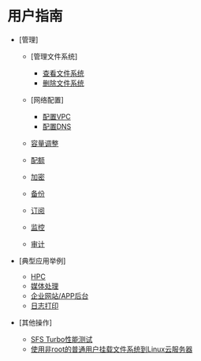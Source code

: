 # 用户指南

-   [管理]
    -   [管理文件系统]
        -   [查看文件系统](查看文件系统.md)
        -   [删除文件系统](删除文件系统.md)

    -   [网络配置]
        -   [配置VPC](配置VPC.md)
        -   [配置DNS](配置DNS.md)

    -   [容量调整](容量调整.md)
    -   [配额](配额.md)
    -   [加密](加密.md)
    -   [备份](备份.md)
    -   [订阅](订阅.md)
    -   [监控](监控.md)
    -   [审计](审计.md)

-   [典型应用举例]
    -   [HPC](HPC.md)
    -   [媒体处理](媒体处理.md)
    -   [企业网站/APP后台](企业网站-APP后台.md)
    -   [日志打印](日志打印.md)

-   [其他操作]
    -   [SFS Turbo性能测试](SFS-Turbo性能测试.md)
    -   [使用非root的普通用户挂载文件系统到Linux云服务器](使用非root的普通用户挂载文件系统到Linux云服务器.md)


